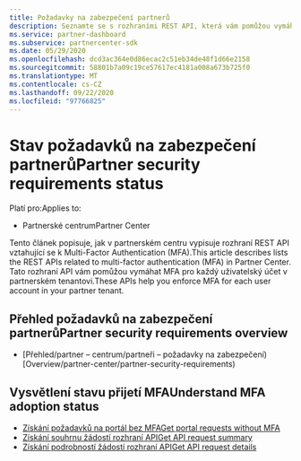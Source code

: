 ```yaml
---
title: Požadavky na zabezpečení partnerů
description: Seznamte se s rozhraními REST API, která vám pomůžou vymáhat službu Multi-Factor Authentication pro vašeho partnera.
ms.service: partner-dashboard
ms.subservice: partnercenter-sdk
ms.date: 05/29/2020
ms.openlocfilehash: dcd3ac364e0d86ecac2c51eb34de48f1d66e2158
ms.sourcegitcommit: 58801b7a09c19ce57617ec4181a008a673b725f0
ms.translationtype: MT
ms.contentlocale: cs-CZ
ms.lasthandoff: 09/22/2020
ms.locfileid: "97766825"
---
```

# <a name="partner-security-requirements-status"></a><span data-ttu-id="b1232-103">Stav požadavků na zabezpečení partnerů</span><span class="sxs-lookup"><span data-stu-id="b1232-103">Partner security requirements status</span></span>

<span data-ttu-id="b1232-104">Platí pro:</span><span class="sxs-lookup"><span data-stu-id="b1232-104">Applies to:</span></span>

- <span data-ttu-id="b1232-105">Partnerské centrum</span><span class="sxs-lookup"><span data-stu-id="b1232-105">Partner Center</span></span>

<span data-ttu-id="b1232-106">Tento článek popisuje, jak v partnerském centru vypisuje rozhraní REST API vztahující se k Multi-Factor Authentication (MFA).</span><span class="sxs-lookup"><span data-stu-id="b1232-106">This article describes lists the REST APIs related to multi-factor authentication (MFA) in Partner Center.</span></span> <span data-ttu-id="b1232-107">Tato rozhraní API vám pomůžou vymáhat MFA pro každý uživatelský účet v partnerském tenantovi.</span><span class="sxs-lookup"><span data-stu-id="b1232-107">These APIs help you enforce MFA for each user account in your partner tenant.</span></span> 

## <a name="partner-security-requirements-overview"></a><span data-ttu-id="b1232-108">Přehled požadavků na zabezpečení partnerů</span><span class="sxs-lookup"><span data-stu-id="b1232-108">Partner security requirements overview</span></span>

- <span data-ttu-id="b1232-109">[Přehled/partner – centrum/partneři – požadavky na zabezpečení)</span><span class="sxs-lookup"><span data-stu-id="b1232-109">[Overview/partner-center/partner-security-requirements)</span></span>

## <a name="understand-mfa-adoption-status"></a><span data-ttu-id="b1232-110">Vysvětlení stavu přijetí MFA</span><span class="sxs-lookup"><span data-stu-id="b1232-110">Understand MFA adoption status</span></span>

- [<span data-ttu-id="b1232-111">Získání požadavků na portál bez MFA</span><span class="sxs-lookup"><span data-stu-id="b1232-111">Get portal requests without MFA</span></span>](get-portal-requests-without-mfa.md)
- [<span data-ttu-id="b1232-112">Získání souhrnu žádostí rozhraní API</span><span class="sxs-lookup"><span data-stu-id="b1232-112">Get API request summary</span></span>](get-api-request-summary.md)
- [<span data-ttu-id="b1232-113">Získání podrobností žádostí rozhraní API</span><span class="sxs-lookup"><span data-stu-id="b1232-113">Get API request details</span></span>](get-api-request-details.md)
